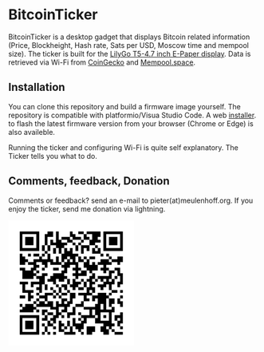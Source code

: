 # BitcoinTicker

BitcoinTicker is a desktop gadget that displays Bitcoin related information (Price, Blockheight, Hash rate, Sats per USD, Moscow time and mempool size). The ticker is built for the [LilyGo T5-4.7 inch E-Paper display](http://www.lilygo.cn/prod_view.aspx?TypeId=50061&Id=1384&FId=t3:50061:3). Data is retrieved via Wi-Fi from [CoinGecko](https://coingecko.com) and [Mempool.space](https://mempool.space).

## Installation

You can clone this repository and build a firmware image yourself. The repository is compatible with platformio/Visua Studio Code. A web [installer](https://pieterjm.github.io/BitcoinTicker/installer/).  to flash the latest firmware version from your browser (Chrome or Edge) is also availeble.

Running the ticker and configuring Wi-Fi is quite self explanatory. The Ticker tells you what to do.


## Comments, feedback, Donation

Comments or feedback? send an e-mail to pieter(at)meulenhoff.org. If you enjoy the ticker, send me donation via lightning.

<img width=50% src="donation.png">

